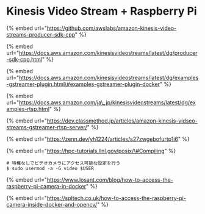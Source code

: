 # Kinesis Video Stream + Raspberry Pi



{% embed url="https://github.com/awslabs/amazon-kinesis-video-streams-producer-sdk-cpp" %}



{% embed url="https://docs.aws.amazon.com/kinesisvideostreams/latest/dg/producer-sdk-cpp.html" %}



{% embed url="https://docs.aws.amazon.com/kinesisvideostreams/latest/dg/examples-gstreamer-plugin.html\#examples-gstreamer-plugin-docker" %}

{% embed url="https://docs.aws.amazon.com/ja\_jp/kinesisvideostreams/latest/dg/examples-rtsp.html" %}



{% embed url="https://dev.classmethod.jp/articles/amazon-kinesis-vidseo-streams-gstreamer-rtsp-server/" %}



{% embed url="https://zenn.dev/yh1224/articles/s27zwgebofurtp1i6" %}



{% embed url="https://hpc-tutorials.llnl.gov/posix/\#Compiling" %}

```text
# 特権なしでビデオカメラにアクセス可能な設定を行う
$ sudo usermod -a -G video $USER

```



{% embed url="https://www.losant.com/blog/how-to-access-the-raspberry-pi-camera-in-docker" %}

{% embed url="https://spltech.co.uk/how-to-access-the-raspberry-pi-camera-inside-docker-and-opencv/" %}



